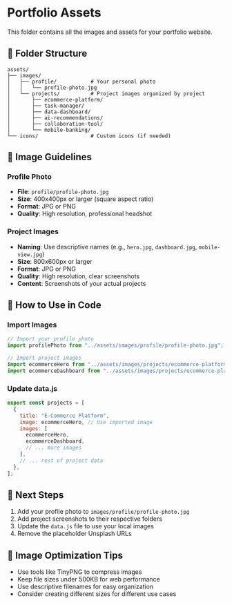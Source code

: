 # Portfolio Assets

This folder contains all the images and assets for your portfolio website.

## 📁 Folder Structure

```
assets/
├── images/
│   ├── profile/           # Your personal photo
│   │   └── profile-photo.jpg
│   └── projects/          # Project images organized by project
│       ├── ecommerce-platform/
│       ├── task-manager/
│       ├── data-dashboard/
│       ├── ai-recommendations/
│       ├── collaboration-tool/
│       └── mobile-banking/
└── icons/                 # Custom icons (if needed)
```

## 📸 Image Guidelines

### Profile Photo

- **File**: `profile/profile-photo.jpg`
- **Size**: 400x400px or larger (square aspect ratio)
- **Format**: JPG or PNG
- **Quality**: High resolution, professional headshot

### Project Images

- **Naming**: Use descriptive names (e.g., `hero.jpg`, `dashboard.jpg`, `mobile-view.jpg`)
- **Size**: 800x600px or larger
- **Format**: JPG or PNG
- **Quality**: High resolution, clear screenshots
- **Content**: Screenshots of your actual projects

## 🔗 How to Use in Code

### Import Images

```javascript
// Import your profile photo
import profilePhoto from "../assets/images/profile/profile-photo.jpg";

// Import project images
import ecommerceHero from "../assets/images/projects/ecommerce-platform/hero.jpg";
import ecommerceDashboard from "../assets/images/projects/ecommerce-platform/dashboard.jpg";
```

### Update data.js

```javascript
export const projects = [
  {
    title: "E-Commerce Platform",
    image: ecommerceHero, // Use imported image
    images: [
      ecommerceHero,
      ecommerceDashboard,
      // ... more images
    ],
    // ... rest of project data
  },
];
```

## 📝 Next Steps

1. Add your profile photo to `images/profile/profile-photo.jpg`
2. Add project screenshots to their respective folders
3. Update the `data.js` file to use your local images
4. Remove the placeholder Unsplash URLs

## 🎨 Image Optimization Tips

- Use tools like TinyPNG to compress images
- Keep file sizes under 500KB for web performance
- Use descriptive filenames for easy organization
- Consider creating different sizes for different use cases

